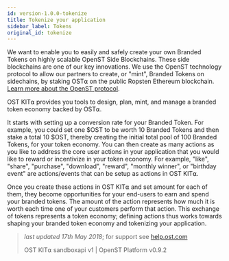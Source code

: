 ```yaml
---
id: version-1.0.0-tokenize
title: Tokenize your application
sidebar_label: Tokens
original_id: tokenize
---
```


We want to enable you to easily and safely create your own Branded Tokens on highly scalable OpenST Side Blockchains. These side blockchains are one of our key innovations. We use the OpenST technology protocol to allow our partners to create, or "mint", Branded Tokens on sidechains, by staking OST⍺ on the public Ropsten Ethereum blockchain. [<u>Learn more about the OpenST protocol</u>](https://github.com/OpenSTFoundation/openst-platform/blob/master/CHANGELOG.md).

OST KIT⍺ provides you tools to design, plan, mint, and manage a branded token economy backed by OST⍺.

It starts with setting up a conversion rate for your Branded Token. For example, you could set one $OST to be worth 10 Branded Tokens and then stake a total 10 $OST, thereby creating the initial total pool of 100 Branded Tokens, for your token economy. You can then create as many actions as you like to address the core user actions in your application that you would like to reward or incentivize in your token economy. For example, "like", "share", "purchase", "download", "reward", "monthly winner", or "birthday event" are actions/events that can be setup as actions in OST KIT⍺.

Once you create these actions in OST KIT⍺ and set amount for each of them, they become opportunities for your end-users to earn and spend your branded tokens. The amount of the action represents how much it is worth each time one of your customers perform that action. This exchange of tokens represents a token economy; defining actions thus works towards shaping your branded token economy and tokenizing your application.


>_last updated 17th May 2018_; for support see [help.ost.com](help.ost.com)
>
> OST KIT⍺ sandboxapi v1 | OpenST Platform v0.9.2
